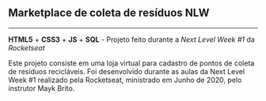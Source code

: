 ## Marketplace de coleta de resíduos NLW
***
**HTML5** + **CSS3** + **JS** + **SQL** - Projeto feito durante a *Next Level Week #1* da *Rocketseat*

Este projeto consiste em uma loja virtual para cadastro de pontos de coleta de resíduos recicláveis. Foi desenvolvido durante as aulas da Next Level Week #1 realizado pela Rocketseat, ministrado em Junho de 2020, pelo instrutor Mayk Brito.
